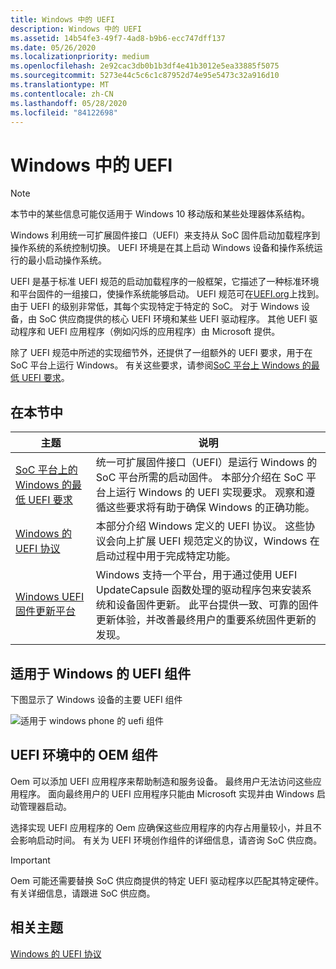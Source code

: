 ```yaml
---
title: Windows 中的 UEFI
description: Windows 中的 UEFI
ms.assetid: 14b54fe3-49f7-4ad8-b9b6-ecc747dff137
ms.date: 05/26/2020
ms.localizationpriority: medium
ms.openlocfilehash: 2e92cac3db0b1b3df4e41b3012e5ea33885f5075
ms.sourcegitcommit: 5273e44c5c6c1c87952d74e95e5473c32a916d10
ms.translationtype: MT
ms.contentlocale: zh-CN
ms.lasthandoff: 05/28/2020
ms.locfileid: "84122698"
---
```

# <a name="uefi-in-windows"></a>Windows 中的 UEFI

> [!NOTE]
> 本节中的某些信息可能仅适用于 Windows 10 移动版和某些处理器体系结构。

Windows 利用统一可扩展固件接口（UEFI）来支持从 SoC 固件启动加载程序到操作系统的系统控制切换。 UEFI 环境是在其上启动 Windows 设备和操作系统运行的最小启动操作系统。

UEFI 是基于标准 UEFI 规范的启动加载程序的一般框架，它描述了一种标准环境和平台固件的一组接口，使操作系统能够启动。 UEFI 规范可在[UEFI.org](https://uefi.org/specifications)上找到。由于 UEFI 的级别非常低，其每个实现特定于特定的 SoC。 对于 Windows 设备，由 SoC 供应商提供的核心 UEFI 环境和某些 UEFI 驱动程序。 其他 UEFI 驱动程序和 UEFI 应用程序（例如闪烁的应用程序）由 Microsoft 提供。

除了 UEFI 规范中所述的实现细节外，还提供了一组额外的 UEFI 要求，用于在 SoC 平台上运行 Windows。 有关这些要求，请参阅[SoC 平台上 Windows 的最低 UEFI 要求](minimum-uefi-requirements-for-windows-on-soc-platforms.md)。

## <a name="in-this-section"></a>在本节中

| 主题 | 说明 |
| --- | --- |
| [SoC 平台上的 Windows 的最低 UEFI 要求](minimum-uefi-requirements-for-windows-on-soc-platforms.md) | 统一可扩展固件接口（UEFI）是运行 Windows 的 SoC 平台所需的启动固件。 本部分介绍在 SoC 平台上运行 Windows 的 UEFI 实现要求。 观察和遵循这些要求将有助于确保 Windows 的正确功能。 |
| [Windows 的 UEFI 协议](uefi-protocols-for-windows.md) | 本部分介绍 Windows 定义的 UEFI 协议。 这些协议会向上扩展 UEFI 规范定义的协议，Windows 在启动过程中用于完成特定功能。 |
| [Windows UEFI 固件更新平台](windows-uefi-firmware-update-platform.md) | Windows 支持一个平台，用于通过使用 UEFI UpdateCapsule 函数处理的驱动程序包来安装系统和设备固件更新。 此平台提供一致、可靠的固件更新体验，并改善最终用户的重要系统固件更新的发现。 |

## <a name="uefi-components-for-windows"></a>适用于 Windows 的 UEFI 组件

下图显示了 Windows 设备的主要 UEFI 组件

![适用于 windows phone 的 uefi 组件](images/oem-uefi-components.png)

## <a name="oem-components-in-the-uefi-environment"></a>UEFI 环境中的 OEM 组件

Oem 可以添加 UEFI 应用程序来帮助制造和服务设备。 最终用户无法访问这些应用程序。 面向最终用户的 UEFI 应用程序只能由 Microsoft 实现并由 Windows 启动管理器启动。

选择实现 UEFI 应用程序的 Oem 应确保这些应用程序的内存占用量较小，并且不会影响启动时间。 有关为 UEFI 环境创作组件的详细信息，请咨询 SoC 供应商。

> [!IMPORTANT]
> Oem 可能还需要替换 SoC 供应商提供的特定 UEFI 驱动程序以匹配其特定硬件。 有关详细信息，请跟进 SoC 供应商。

## <a name="related-topics"></a>相关主题

[Windows 的 UEFI 协议](uefi-protocols-for-windows.md)  
